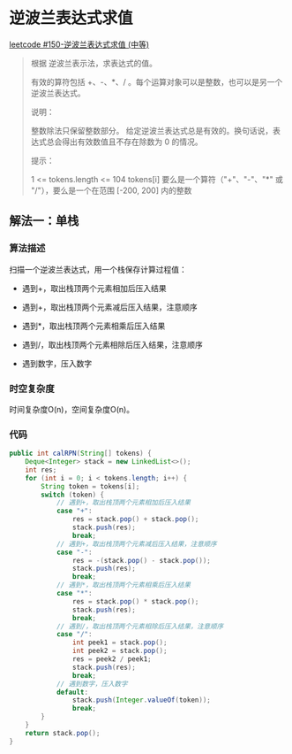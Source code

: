 # 逆波兰表达式求值

[leetcode #150-逆波兰表达式求值 (中等)](https://leetcode-cn.com/problems/evaluate-reverse-polish-notation//)

> 根据 逆波兰表示法，求表达式的值。
>
> 有效的算符包括 +、-、*、/ 。每个运算对象可以是整数，也可以是另一个逆波兰表达式。
>
> 说明：
>
> 整数除法只保留整数部分。
> 给定逆波兰表达式总是有效的。换句话说，表达式总会得出有效数值且不存在除数为 0 的情况。
>
> 提示：
>
> 1 <= tokens.length <= 104
> tokens[i] 要么是一个算符（"+"、"-"、"*" 或 "/"），要么是一个在范围 [-200, 200] 内的整数

## 解法一：单栈

### 算法描述

扫描一个逆波兰表达式，用一个栈保存计算过程值：

- 遇到+，取出栈顶两个元素相加后压入结果

- 遇到+，取出栈顶两个元素减后压入结果，注意顺序

- 遇到*，取出栈顶两个元素相乘后压入结果

- 遇到/，取出栈顶两个元素相除后压入结果，注意顺序

- 遇到数字，压入数字

### 时空复杂度

时间复杂度O(n)，空间复杂度O(n)。

### 代码

```java
public int calRPN(String[] tokens) {
    Deque<Integer> stack = new LinkedList<>();
    int res;
    for (int i = 0; i < tokens.length; i++) {
        String token = tokens[i];
        switch (token) {
            // 遇到+，取出栈顶两个元素相加后压入结果
            case "+": 
                res = stack.pop() + stack.pop();
                stack.push(res);
                break;
            // 遇到+，取出栈顶两个元素减后压入结果，注意顺序
            case "-":
                res = -(stack.pop() - stack.pop());
                stack.push(res);
                break;
            // 遇到*，取出栈顶两个元素相乘后压入结果
            case "*":
                res = stack.pop() * stack.pop();
                stack.push(res);
                break;
            // 遇到/，取出栈顶两个元素相除后压入结果，注意顺序
            case "/":
                int peek1 = stack.pop();
                int peek2 = stack.pop();
                res = peek2 / peek1;
                stack.push(res);
                break;
            // 遇到数字，压入数字
            default:
                stack.push(Integer.valueOf(token));
                break;
        }
    }
    return stack.pop();
}
```

